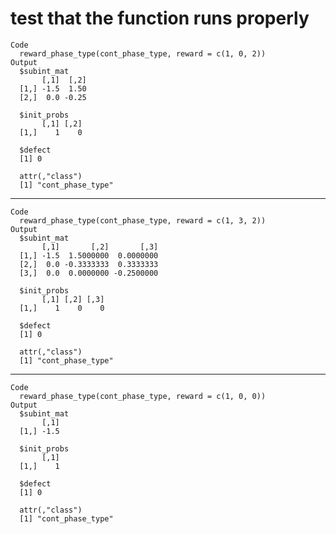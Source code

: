 # test that the function runs properly

    Code
      reward_phase_type(cont_phase_type, reward = c(1, 0, 2))
    Output
      $subint_mat
           [,1]  [,2]
      [1,] -1.5  1.50
      [2,]  0.0 -0.25
      
      $init_probs
           [,1] [,2]
      [1,]    1    0
      
      $defect
      [1] 0
      
      attr(,"class")
      [1] "cont_phase_type"

---

    Code
      reward_phase_type(cont_phase_type, reward = c(1, 3, 2))
    Output
      $subint_mat
           [,1]       [,2]       [,3]
      [1,] -1.5  1.5000000  0.0000000
      [2,]  0.0 -0.3333333  0.3333333
      [3,]  0.0  0.0000000 -0.2500000
      
      $init_probs
           [,1] [,2] [,3]
      [1,]    1    0    0
      
      $defect
      [1] 0
      
      attr(,"class")
      [1] "cont_phase_type"

---

    Code
      reward_phase_type(cont_phase_type, reward = c(1, 0, 0))
    Output
      $subint_mat
           [,1]
      [1,] -1.5
      
      $init_probs
           [,1]
      [1,]    1
      
      $defect
      [1] 0
      
      attr(,"class")
      [1] "cont_phase_type"

